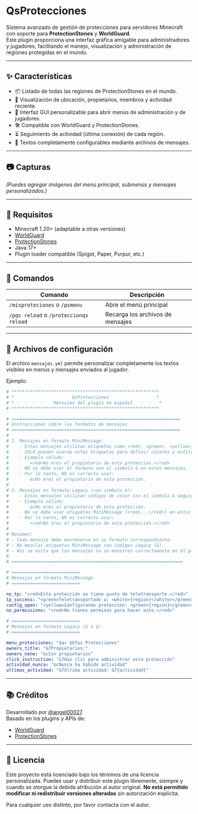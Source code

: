 # QsProtecciones

Sistema avanzado de gestión de protecciones para servidores Minecraft con soporte para **ProtectionStones** y **WorldGuard**.  
Este plugin proporciona una interfaz gráfica amigable para administradores y jugadores, facilitando el manejo, visualización y administración de regiones protegidas en el mundo.

---

## ✨ Características

- 📦 Listado de todas las regiones de ProtectionStones en el mundo.
- 📍 Visualización de ubicación, propietarios, miembros y actividad reciente.
- 🧭 Interfaz GUI personalizable para abrir menús de administración y de jugadores.
- 🛠️ Compatible con WorldGuard y ProtectionStones.
- ⏳ Seguimiento de actividad (última conexión) de cada región.
- 📜 Textos completamente configurables mediante archivos de mensajes.

---

## 📷 Capturas

*(Puedes agregar imágenes del menú principal, submenús y mensajes personalizados.)*

---

## 🔧 Requisitos

- Minecraft 1.20+ (adaptable a otras versiones)
- [WorldGuard](https://enginehub.org/worldguard)
- [ProtectionStones](https://www.spigotmc.org/resources/protectionstones-updated.61797/)
- Java 17+
- Plugin loader compatible (Spigot, Paper, Purpur, etc.)

---

## 🧪 Comandos

| Comando                                 | Descripción                                     |
|-----------------------------------------|-------------------------------------------------|
| `/misproteciones` o `/psmenu`           | Abre el menú principal        |
| `/pqs reload` o `/proteccionqs reload`  | Recarga los archivos de  mensajes               |

---

## 🧱 Archivos de configuración

El archivo `mensajes.yml` permite personalizar completamente los textos visibles en menús y mensajes enviados al jugador.

Ejemplo:

```yaml
# ********************************************************
# *                      QsProtecciones                  *
# *               Mensajes del plugin en español          *
# ********************************************************

# ================================================================
# Instrucciones sobre los formatos de mensajes
# ================================================================
#
# 1. Mensajes en formato MiniMessage:
#    - Estos mensajes utilizan etiquetas como <red>, <green>, <yellow>, etc.
#    - SOLO pueden usarse estas etiquetas para definir colores y estilos.
#    - Ejemplo válido:
#        <red>No eres el propietario de esta protección.</red>
#    - NO se debe usar el formato con el símbolo & en estos mensajes.
#    - Por lo tanto, NO es correcto usar:
#        &cNo eres el propietario de esta protección.
#
# 2. Mensajes en formato Legacy (con símbolo &):
#    - Estos mensajes utilizan códigos de color con el símbolo & seguido de una letra o número.
#    - Ejemplo válido:
#        &cNo eres el propietario de esta protección.
#    - NO se debe usar etiquetas MiniMessage (<red>...</red>) en estos mensajes.
#    - Por lo tanto, NO es correcto usar:
#        <red>No eres el propietario de esta protección.</red>
#
# Resumen:
# - Cada mensaje debe mantenerse en su formato correspondiente.
# - No mezclar etiquetas MiniMessage con códigos Legacy (&).
# - Así se evita que los mensajes no se muestren correctamente en el plugin.
#
# =================================================================

# ==========================
# Mensajes en formato MiniMessage
# ==========================

no_tp: "<red>Esta protección no tiene punto de teletransporte.</red>"
tp_success: "<green>Teletransportado a: <white>{region}</white></green>"
config_open: "<yellow>Configurando protección: <green>{region}</green></yellow>"
no_permissions: "<red>No tienes permisos para hacer esto.</red>"

# ==========================
# Mensajes en formato Legacy (& o §)
# ==========================

menu_protecciones: "§a» §bTus Protecciones"
owners_title: "&7Propietarios:"
owners_none: "&cSin propietarios"
click_instruction: "&7Haz clic para administrar esta protección"
actividad_nunca: "&cNunca ha habido actividad"
ultimas_actividad: "&7Última actividad: &f{actividad}"
```

---

## 📚 Créditos

Desarrollado por [@angel00027](https://github.com/angel00027).  
Basado en los plugins y APIs de:
- [WorldGuard](https://github.com/EngineHub/WorldGuard)
- [ProtectionStones](https://github.com/espidev/ProtectionStones)

---

## 📝 Licencia

Este proyecto está licenciado bajo los términos de una licencia personalizada. Puedes usar y distribuir este plugin libremente, siempre y cuando se otorgue la debida atribución al autor original. **No está permitido modificar ni redistribuir versiones alteradas** sin autorización explícita.

Para cualquier uso distinto, por favor contacta con el autor.

